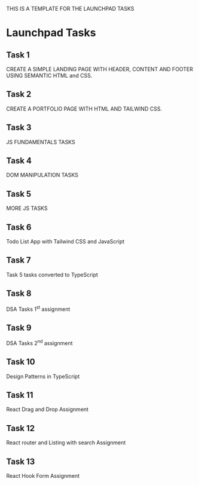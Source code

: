 THIS IS A TEMPLATE FOR THE LAUNCHPAD TASKS

# Launchpad Tasks

## Task 1

CREATE A SIMPLE LANDING PAGE WITH HEADER, CONTENT AND FOOTER USING SEMANTIC HTML and CSS.

## Task 2

CREATE A PORTFOLIO PAGE WITH HTML AND TAILWIND CSS.

## Task 3

JS FUNDAMENTALS TASKS

## Task 4

DOM MANIPULATION TASKS

## Task 5

MORE JS TASKS

## Task 6

Todo List App with Tailwind CSS and JavaScript

## Task 7

Task 5 tasks converted to TypeScript

## Task 8

DSA Tasks 1<sup>st</sup> assignment

## Task 9

DSA Tasks 2<sup>nd</sup> assignment

## Task 10

Design Patterns in TypeScript

## Task 11

React Drag and Drop Assignment

## Task 12

React router and Listing with search Assignment

## Task 13

React Hook Form Assignment
